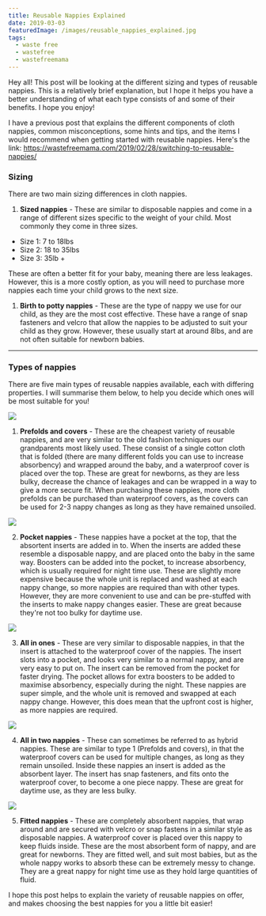 ```yaml
---
title: Reusable Nappies Explained
date: 2019-03-03
featuredImage: /images/reusable_nappies_explained.jpg
tags:
  - waste free
  - wastefree
  - wastefreemama
---
```

Hey all! This post will be looking at the different sizing and types of reusable nappies. This is a relatively brief explanation, but I hope it helps you have a better understanding of what each type consists of and some of their benefits. I hope you enjoy!

I have a previous post that explains the different components of cloth nappies, common misconceptions, some hints and tips, and the items I would recommend when getting started with reusable nappies. Here's the link: <https://wastefreemama.com/2019/02/28/switching-to-reusable-nappies/>

### Sizing

There are two main sizing differences in cloth nappies.

1. **Sized nappies** - These are similar to disposable nappies and come in a range of different sizes specific to the weight of your child. Most commonly they come in three sizes.

* Size 1: 7 to 18lbs
* Size 2: 18 to 35lbs
* Size 3: 35lb +

These are often a better fit for your baby, meaning there are less leakages. However, this is a more costly option, as you will need to purchase more nappies each time your child grows to the next size.

1. **Birth to potty nappies** - These are the type of nappy we use for our child, as they are the most cost effective. These have a range of snap fasteners and velcro that allow the nappies to be adjusted to suit your child as they grow. However, these usually start at around 8lbs, and are not often suitable for newborn babies.

- - -

### Types of nappies

There are five main types of reusable nappies available, each with differing properties. I will summarise them below, to help you decide which ones will be most suitable for you!

![](../images/pink-insert.png)

1. **Prefolds and covers** - These are the cheapest variety of reusable nappies, and are very similar to the old fashion techniques our grandparents most likely used. These consist of a single cotton cloth that is folded (there are many different folds you can use to increase absorbency) and wrapped around the baby, and a waterproof cover is placed over the top. These are great for newborns, as they are less bulky, decrease the chance of leakages and can be wrapped in a way to give a more secure fit. When purchasing these nappies, more cloth prefolds can be purchased than waterproof covers, as the covers can be used for 2-3 nappy changes as long as they have remained unsoiled.

![](../images/red-insert.png)

2. **Pocket nappies** - These nappies have a pocket at the top, that the absortent inserts are added in to. When the inserts are added these resemble a disposable nappy, and are placed onto the baby in the same way. Boosters can be added into the pocket, to increase absorbency, which is usually required for night time use. These are slightly more expensive because the whole unit is replaced and washed at each nappy change, so more nappies are required than with other types. However, they are more convenient to use and can be pre-stuffed with the inserts to make nappy changes easier. These are great because they're not too bulky for daytime use.

![](../images/green-insert.png)

3. **All in ones** - These are very similar to disposable nappies, in that the insert is attached to the waterproof cover of the nappies. The insert slots into a pocket, and looks very similar to a normal nappy, and are very easy to put on. The insert can be removed from the pocket for faster drying. The pocket allows for extra boosters to be added to maximise absorbency, especially during the night. These nappies are super simple, and the whole unit is removed and swapped at each nappy change. However, this does mean that the upfront cost is higher, as more nappies are required.

![](../images/blue-insert.png)

4. **All in two nappies** - These can sometimes be referred to as hybrid nappies. These are similar to type 1 (Prefolds and covers), in that the waterproof covers can be used for multiple changes, as long as they remain unsoiled. Inside these nappies an insert is added as the absorbent layer. The insert has snap fasteners, and fits onto the waterproof cover, to become a one piece nappy. These are great for daytime use, as they are less bulky.

![](../images/yellow-insert.png)

5. **Fitted nappies** - These are completely absorbent nappies, that wrap around and are secured with velcro or snap fastens in a similar style as disposable nappies. A waterproof cover is placed over this nappy to keep fluids inside. These are the most absorbent form of nappy, and are great for newborns. They are fitted well, and suit most babies, but as the whole nappy works to absorb these can be extremely messy to change. They are a great nappy for night time use as they hold large quantities of fluid.

I hope this post helps to explain the variety of reusable nappies on offer, and makes choosing the best nappies for you a little bit easier!